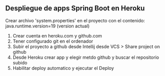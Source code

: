 ## Despliegue de apps Spring Boot en Heroku

Crear archivo 'system.properties' en el proyecto con el contenido:
java.runtime.version=19 (version actual)

1. Crear cuenta en heroku.com y github.com
2. Tener configurado git en el ordenador
3. Subir el proyecto a github desde Intellij desde VCS > Share project on github
4. Desde Heroku crear app y elegir metdo github y buscar el repositorio subido
5. Habilitar deploy automatico y ejecutar el Deploy